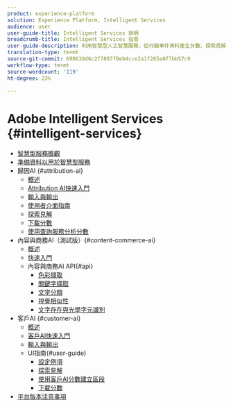 ```yaml
---
product: experience-platform
solution: Experience Platform, Intelligent Services
audience: user
user-guide-title: Intelligent Services 說明
breadcrumb-title: Intelligent Services 指南
user-guide-description: 利用智慧型人工智慧服務，從行銷事件資料產生分數、探索見解並建立區段。
translation-type: tm+mt
source-git-commit: 698639d6c2f7897f0eb4cce2a1f265a0f7bb57c9
workflow-type: tm+mt
source-wordcount: '119'
ht-degree: 23%

---
```



# Adobe Intelligent Services {#intelligent-services}

- [智慧型服務概觀](home.md)
- [準備資料以用於智慧型服務](data-preparation.md)
- 歸因AI {#attribution-ai}
   - [概述](attribution-ai/overview.md)
   - [Attribution AI快速入門](attribution-ai/getting-started.md)
   - [輸入與輸出](attribution-ai/input-output.md)
   - [使用者介面指南](attribution-ai/user-guide.md)
   - [探索見解](attribution-ai/discover-insights.md)
   - [下載分數](attribution-ai/download-scores.md)
   - [使用查詢服務分析分數](attribution-ai/aai-query-service.md)
- 內容與商務AI（測試版）{#content-commerce-ai}
   - [概述](content-commerce-ai/overview.md)
   - [快速入門](content-commerce-ai/getting-started.md)
   - 內容與商務AI API{#api}
      - [色彩擷取](content-commerce-ai/api/color-extraction.md)
      - [關鍵字擷取](content-commerce-ai/api/keyword-extraction.md)
      - [文字分類](content-commerce-ai/api/text-classification.md)
      - [視覺相似性](content-commerce-ai/api/visual-similarity.md)
      - [文字存在與光學字元識別](content-commerce-ai/api/optical-character-recognition.md)
- 客戶AI {#customer-ai}
   - [概述](customer-ai/overview.md)
   - [客戶AI快速入門](customer-ai/getting-started.md)
   - [輸入與輸出](customer-ai/input-output.md)
   - UI指南{#user-guide}
      - [設定例項](customer-ai/user-guide/configure.md)
      - [探索見解](customer-ai/user-guide/discover-insights.md)
      - [使用客戶AI分數建立區段](customer-ai/user-guide/create-segment.md)
      - [下載分數](customer-ai/user-guide/download-scores.md)
- [平台版本注意事項](https://www.adobe.com/go/platform-release-notes-en)
